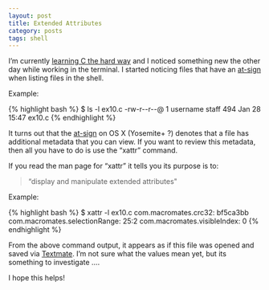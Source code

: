 ```yaml
---
layout: post
title: Extended Attributes
category: posts
tags: shell
---
```


I’m currently [learning C the hard way] and I noticed something new the other day while working in the terminal.  I started noticing files that have an [at-sign] when listing files in the shell.

Example:

{% highlight bash %}
$ ls -l ex10.c
-rw-r--r--@ 1 username  staff  494 Jan 28 15:47 ex10.c
{% endhighlight %}

It turns out that the [at-sign] on OS X (Yosemite+ ?) denotes that a file has additional metadata that you can view. If you want to review this metadata, then all you have to do is use the “xattr” command.

If you read the man page for “xattr” it tells you its purpose is to:

> “display and manipulate extended attributes"

Example:

{% highlight bash %}
$ xattr -l ex10.c
com.macromates.crc32: bf5ca3bb
com.macromates.selectionRange: 25:2
com.macromates.visibleIndex: 0
{% endhighlight %}

From the above command output, it appears as if this file was opened and saved via [Textmate].  I’m not sure what the values mean yet, but its something to investigate ….

I hope this helps!

[learning C the hard way]: http://c.learncodethehardway.org/book/
[at-sign]: http://en.wikipedia.org/wiki/At_sign
[Textmate]: https://github.com/textmate/textmate
